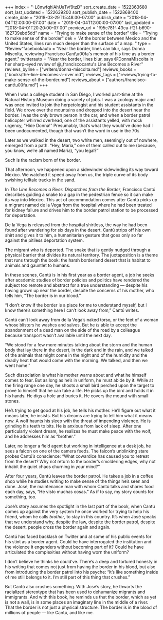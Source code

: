 +++
index = "-L8nwfqhiAhUaTvf9tzD"
sort_create_date = 1522363680
sort_last_updated = 1522639200
sort_publish_date = 1522868400
create_date = "2018-03-29T15:48:00-07:00"
publish_date = "2018-04-04T12:00:00-07:00"
date = "2018-04-04T12:00:00-07:00"
last_updated = "2018-04-01T20:20:00-07:00"
preview_url = "f95c781f-43ea-ff2f-b690-162739ebd5dd"
name = "Trying to make sense of the border"
title = "Trying to make sense of the border"
dek = "At the border between Mexico and the United States, lines run much deeper than the surface of a map. "
type = "Review"facebookauto = "Near the border, lines can blur, says Donna Miscolta, reviewing Francisco Cant\u00fa's memoir of his time as a border agent."
twitterauto = "Near the border, lines blur, says @DonnaMiscolta in her sharp-eyed review of @_franciscocantu's Line Becomes a River"
reviews_byline = ["writers/donna-miscolta.md"]
reviews_books = ["books/the-line-becomes-a-river.md"]
reviews_tags = ["reviews/trying-to-make-sense-of-the-border.md"]
reviews_about = ["authors/francisco-cant\u00fa.md"]
+++

When I was a college student in San Diego, I worked part-time at the Natural History Museum doing a variety of jobs. I was a zoology major and was once invited to join the herpetologist and his student assistants in the field. We drove over the mountains and dropped into the desert near the border. I was the only brown person in the car, and when a border patrol helicopter whirred overhead, one of the assistants yelled, with mock urgency, “Hide Donna!” Presumably, that’s what they would’ve done had I been undocumented, though that wasn’t the word in use in the 70s. 

Later as we walked in the desert, two white men, seemingly out of nowhere, emerged from a path. “Hey, Maria,” one of them called out to me (because, you know, we’re all named Maria), “you legal?”

Such is the racism born of the border.

That afternoon, we happened upon a sidewinder sidewinding its way toward Mexico. We watched it speed away from us, the triple curve of its body swishing telltale tracks in the sand.

<div class="break"></div>

In *The Line Becomes a River: Dispatches from the Border*, Francisco Cantú
describes guiding a snake to a gap in the pedestrian fence so it can make
its way into Mexico. This act of accommodation comes after Cantú picks up a
migrant named de la Vega from the hospital where he had been treated for
kidney failure and drives him to the border patrol station to be processed
for deportation.

De la Vega is released from the hospital shirtless, the way he had been
found after wandering for six days in the desert. Cantú strips off his own
shirt and gives it to him, a humanitarian gesture that goes only so far
against the pitiless deportation system.

The migrant who is deported. The snake that is gently nudged through a physical barrier that divides its natural territory. The juxtaposition is a theme that runs through the book: the harsh borderland desert that is habitat to animals and gauntlet to humans.

In these scenes, Cantú is in his first year as a border agent, a job he seeks after academic studies of border policies and politics have rendered the subject too remote and abstract for a true understanding — despite his having grown up near the border, despite the concerns of his mother, who tells him, “The border is in our blood.”

“I don’t know if the border is a place for me to understand myself, but I know there’s something here I can’t look away from,” Cantú writes.

Cantú can’t look away from de la Vega’s naked torso, or the feet of a woman whose blisters he washes and salves. But he _is_ able to accept the abandonment of a dead man on the side of the road by a colleague because transport wasn’t available until the next day.

“We stood for a few more minutes talking about the storm and the human body that lay there in the desert, in the dark and in the rain, and we talked of the animals that might come in the night and of the humidity and the deadly heat that would come with the morning. We talked, and then we went home.”

Such dissociation is what his mother warns about and what he himself comes to fear. But as long as he’s in uniform, he must abide by it. While at the firing range one day, he shoots a small bird perched upon the target to prove to himself that he can take a life. He picks up the bird and holds it in his hands. He digs a hole and buries it. He covers the mound with small stones.

He’s trying to get good at his job, he tells his mother. He’ll figure out what it means later, he insists. But his dreams are trying to tell him what it means now. A wolf haunts his sleep with the threat of impending violence. He is grinding his teeth to bits. He is anxious from lack of sleep. After one particularly violent dream, he realizes he must make peace with the wolf, and he addresses him as “brother.”

Later, no longer a field agent but working in intelligence at a desk job, he sees a falcon on one of the camera feeds. The falcon’s unblinking stare probes Cantú’s conscience: “What cowardice has caused you to retreat from the desert? Why not return to the border’s smoldering edges, why not inhabit the quiet chaos churning in your mind?”

<div class="break"></div>

After four years, Cantú leaves the border patrol. He takes a job in a coffee shop while he studies writing to make sense of the things he’s seen and done. José, the maintenance man with whom Cantú talks and shares food each day, says, “He visto muchas cosas.” As if to say, my story counts for something, too.

José’s story assumes the spotlight in the last part of the book, when Cantú comes up against the very system he once worked for trying to help his friend, whom he calls _brother_, to stay in this country. It’s when José speaks that we understand why, despite the law, despite the border patrol, despite the desert, people cross the border again and again.

Cantú has faced backlash on Twitter and at some of his public events for his stint as a border agent. Could he have interrogated the institution and the violence it engenders without becoming part of it? Could he have articulated the complexities without having worn the uniform?

I don’t believe he thinks he could’ve. There’s a deep and tortured honesty in his writing that comes not just from having the border in his blood, but also from introducing the border patrol into his psyche: “It’s like something inside of me still belongs to it. I’m still part of this thing that crushes.”

But Cantú also crushes something. With José’s story, he thwarts the racialized stereotype that has been used to dehumanize migrants and immigrants. And with this book, he reminds us that the border, which as yet is not a wall, is in some places an imaginary line in the middle of a river. That the border is not just a physical structure. The border is in the blood of millions of people — like Cantú, and like me.

